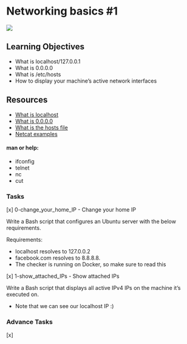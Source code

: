 # Networking basics #1

![](https://www.maketecheasier.com/assets/uploads/2014/01/Find-IP-Adress-and-MAC-Address-Featured.jpg.webp)

## Learning Objectives
- What is localhost/127.0.0.1
- What is 0.0.0.0
- What is /etc/hosts
- How to display your machine’s active network interfaces


## Resources
- [What is localhost](https://en.wikipedia.org/wiki/Localhost)
- [What is 0.0.0.0](https://en.wikipedia.org/wiki/0.0.0.0)
- [What is the hosts file](https://www.makeuseof.com/tag/modify-manage-hosts-file-linux/)
- [Netcat examples](https://www.thegeekstuff.com/2012/04/nc-command-examples/)

#### man or help:
- ifconfig
- telnet
- nc
- cut

### Tasks

[x] 0-change_your_home_IP - Change your home IP

Write a Bash script that configures an Ubuntu server with the below requirements.

Requirements:
- localhost resolves to 127.0.0.2
- facebook.com resolves to 8.8.8.8.
- The checker is running on Docker, so make sure to read this


[x] 1-show_attached_IPs - Show attached IPs

Write a Bash script that displays all active IPv4 IPs on the machine it’s executed on.

- Note that we can see our localhost IP :)

### Advance Tasks

[x] 


